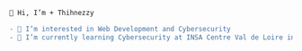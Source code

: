  ```diff 
 👋 Hi, I’m + Thihnezzy 
 
- 👀 I’m interested in Web Development and Cybersecurity
- 🌱 I’m currently learning Cybersecurity at INSA Centre Val de Loire in France
```
<!---
QuocThinhNGUYEN-JONES/QuocThinhNGUYEN-JONES is a ✨ special ✨ repository because its `README.md` (this file) appears on your GitHub profile.
You can click the Preview link to take a look at your changes.
--->
